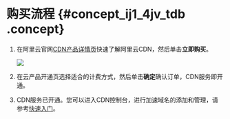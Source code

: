 # 购买流程 {#concept_ij1_4jv_tdb .concept}

1.  在阿里云官网[CDN产品详情页](https://www.alibabacloud.com/zh/product/cdn?spm=a2c63.p38356.a3.1.4a3153e092fpi9)快速了解阿里云CDN，然后单击**立即购买**。

    ![](http://static-aliyun-doc.oss-cn-hangzhou.aliyuncs.com/assets/img/5108/15354434605059_zh-CN.png)

2.  在云产品开通页选择适合的计费方式，然后单击**确定**确认订单，CDN服务即开通。
3.  CDN服务已开通。您可以进入CDN控制台，进行加速域名的添加和管理，请参考[快速入门](../../../../intl.zh-CN/快速入门/快速入门.md#)。

